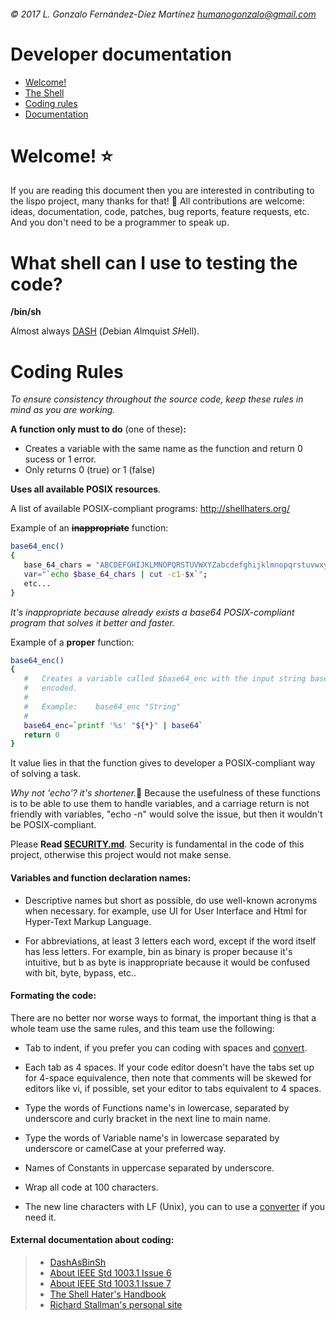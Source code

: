 ###### © 2017 L. Gonzalo Fernández-Díez Martínez <humanogonzalo@gmail.com>

# Developer documentation

* <a href="#welcome">Welcome!</a>
* <a href="#shell">The Shell</a>
* <a href="#coding-rules">Coding rules</a>
* <a href="#documentation">Documentation</a>

<a name="welcome"></a>

# Welcome! :star:

If you are reading this document then you are interested in contributing to the lispo 
project, many thanks for that! :clap:
All contributions are welcome: ideas, documentation, code, patches, bug reports, 
feature requests, etc.  And you don't need to be a programmer to speak up.

<a name="shell"></a>

# What shell can I use to testing the code?

**/bin/sh**

Almost always [DASH](http://gondor.apana.org.au/~herbert/dash/) (*D*ebian *A*lmquist 
*SH*ell).

<a name="coding-rules"></a>

# Coding Rules

_To ensure consistency throughout the source code, keep these rules in mind as you 
are working._

**A function only must to do**  (one of these)**:**
 - Creates a variable with the same name as the function and return 0 sucess or 1 error.
 - Only returns  0 (true) or 1 (false)

**Uses all available POSIX resources**.

A list of available POSIX-compliant programs: 
http://shellhaters.org/
 
 Example of an <del>__inappropriate__</del> function:
 ```sh
 base64_enc()
 {
 	base_64_chars = "ABCDEFGHIJKLMNOPQRSTUVWXYZabcdefghijklmnopqrstuvwxyz0123456789+/"
 	var="`echo $base_64_chars | cut -c1-$x`";
 	etc...
 }
 ```
 _It's inappropriate because already exists a base64 POSIX-compliant program that 
 solves it better and faster._
 
 Example of a **proper** function:
 ```sh
base64_enc()
{
	#	Creates a variable called $base64_enc with the input string base64 
	#	encoded.
	#
	#	Example:	base64_enc "String"
	#
	base64_enc=`printf '%s' "${*}" | base64`
	return 0
}
 ```
 It value lies in that the function gives to developer a POSIX-compliant way of 
 solving a task.
 
 *Why not 'echo'? it's shortener.*:thought_balloon: 
 Because the usefulness of these functions is to be able to use them to handle 
 variables, and a carriage return is not friendly with variables, "echo -n" would 
 solve the issue, but then it wouldn't be POSIX-compliant.

Please **Read 
 [SECURITY.md](https://github.com/gonzalofdz/lispo/blob/master/.github/SECURITY.md)**. 
 Security is fundamental in the code of this project, otherwise this project would 
 not make sense.
 
#### Variables and function declaration names:

 * Descriptive names but short as possible, do use well-known acronyms when necessary.
   for example, use UI for User Interface and Html for Hyper-Text Markup Language.

 * For abbreviations, at least 3 letters each word, except if the word itself has less 
   letters. For example, bin as binary is proper because it's intuitive, but b as byte is 
   inappropriate because it would be confused with bit, byte, bypass, etc..

#### Formating the code:

There are no better nor worse ways to format, the important thing is that a whole team 
use the same rules, and this team use the following:

* Tab to indent, if you prefer you can coding with spaces and 
  [convert](https://www.browserling.com/tools/spaces-to-tabs).

* Each tab as 4 spaces. If your code editor doesn't have the tabs set up for 4-space 
  equivalence, then note that comments will be skewed for editors like vi, if possible, 
  set your editor to tabs equivalent to 4 spaces.

* Type the words of Functions name's in lowercase, separated by underscore and curly 
  bracket in the next line to main name.

* Type the words of Variable name's in lowercase separated by underscore or camelCase at 
  your preferred way.

* Names of Constants in uppercase separated by underscore.

* Wrap all code at 100 characters.

* The new line characters with LF (Unix), you can to use a
  [converter](http://newline.nadav.org/) if you need it.

 <a name="documentation"></a>
 
#### External documentation about coding:

 >* [DashAsBinSh](https://wiki.ubuntu.com/DashAsBinSh)
 >* [About IEEE Std 1003.1 Issue 6](http://bit.ly/2jkXDdD)
 >* [About IEEE Std 1003.1 Issue 7](http://pubs.opengroup.org/onlinepubs/9699919799/)
 >* [The Shell Hater's Handbook](http://shellhaters.org/)
 >* [Richard Stallman's personal site](https://stallman.org/articles/posix.html)
 